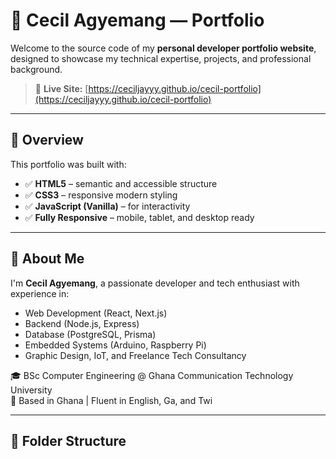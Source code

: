 # 💼 Cecil Agyemang — Portfolio

Welcome to the source code of my **personal developer portfolio website**, designed to showcase my technical expertise, projects, and professional background.

> 🔗 **Live Site:** [https://ceciljayyy.github.io/cecil-portfolio](https://ceciljayyy.github.io/cecil-portfolio)

---

## 📌 Overview

This portfolio was built with:
- ✅ **HTML5** – semantic and accessible structure
- ✅ **CSS3** – responsive modern styling
- ✅ **JavaScript (Vanilla)** – for interactivity
- ✅ **Fully Responsive** – mobile, tablet, and desktop ready

---

## 🧠 About Me

I'm **Cecil Agyemang**, a passionate developer and tech enthusiast with experience in:
- Web Development (React, Next.js)
- Backend (Node.js, Express)
- Database (PostgreSQL, Prisma)
- Embedded Systems (Arduino, Raspberry Pi)
- Graphic Design, IoT, and Freelance Tech Consultancy

🎓 BSc Computer Engineering @ Ghana Communication Technology University  
📍 Based in Ghana | Fluent in English, Ga, and Twi

---

## 🔧 Folder Structure

